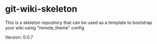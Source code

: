 # git-wiki-skeleton
This is a skeleton repository that can be used as a template to bootstrap your wiki using "remote_theme" config

Version: 0.0.7

